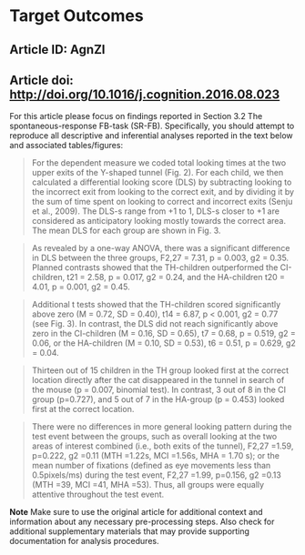 # Target Outcomes
## Article ID: AgnZI
## Article doi: http://doi.org/10.1016/j.cognition.2016.08.023

For this article please focus on findings reported in Section 3.2 The spontaneous-response FB-task (SR-FB). Specifically, you should attempt to reproduce all descriptive and inferential analyses reported in the text below and associated tables/figures:

> For the dependent measure we coded total looking times at the two upper exits of the Y-shaped tunnel (Fig. 2). For each child, we then calculated a differential looking score (DLS) by subtracting looking to the incorrect exit from looking to the correct exit, and by dividing it by the sum of time spent on looking to correct and incorrect exits (Senju et al., 2009). The DLS-s range from +1 to  1, DLS-s closer to +1 are considered as anticipatory looking mostly towards the correct area. The mean DLS for each group are shown in Fig. 3.

> As revealed by a one-way ANOVA, there was a significant difference in DLS between the three groups, F2,27 = 7.31, p = 0.003, g2 = 0.35. Planned contrasts showed that the TH-children outperformed the CI-children, t21 = 2.58, p = 0.017, g2 = 0.24, and the HA-children t20 = 4.01, p = 0.001, g2 = 0.45.

> Additional t tests showed that the TH-children scored significantly above zero (M = 0.72, SD = 0.40), t14 = 6.87, p < 0.001, g2 = 0.77 (see Fig. 3). In contrast, the DLS did not reach significantly above zero in the CI-children (M = 0.16, SD = 0.65), t7 = 0.68, p = 0.519, g2 = 0.06, or the HA-children (M =  0.10, SD = 0.53), t6 =  0.51, p = 0.629, g2 = 0.04.

> Thirteen out of 15 children in the TH group looked first at the correct location directly after the cat disappeared in the tunnel in search of the mouse (p = 0.007, binomial test). In contrast, 3 out of 8 in the CI group (p=0.727), and 5 out of 7 in the HA-group (p = 0.453) looked first at the correct location.

> There were no differences in more general looking pattern during the test event between the groups, such as overall looking at the two areas of interest combined (i.e., both exits of the tunnel), F2,27 =1.59, p=0.222, g2 =0.11 (MTH =1.22s, MCI =1.56s, MHA = 1.70 s); or the mean number of fixations (defined as eye movements less than 0.5pixels/ms) during the test event, F2,27 =1.99, p=0.156, g2 =0.13 (MTH =39, MCI =41, MHA =53). Thus, all groups were equally attentive throughout the test event.

**Note**
Make sure to use the original article for additional context and information about any necessary pre-processing steps. Also check for additional supplementary materials that may provide supporting documentation for analysis procedures.
